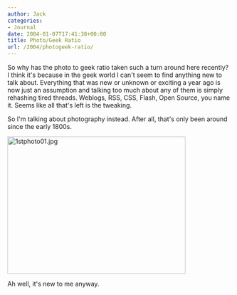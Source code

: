 ```yaml
---
author: Jack
categories:
- Journal
date: 2004-01-07T17:41:38+00:00
title: Photo/Geek Ratio
url: /2004/photogeek-ratio/
---
```


So why has the photo to geek ratio taken such a turn around here recently? I think it's because in the geek world I can't seem to find anything new to talk about. Everything that was new or unknown or exciting a year ago is now just an assumption and talking too much about any of them is simply rehashing tired threads. Weblogs, RSS, CSS, Flash, Open Source, you name it. Seems like all that's left is the tweaking.

So I'm talking about photography instead. After all, that's only been around since the early 1800s.

<img alt="1stphoto01.jpg" src="https://www.jackbaty.com/images/blog/1stphoto01.jpg" width="400" height="308" border="0" />

Ah well, it's new to me anyway.